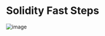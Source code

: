 # Solidity Fast Steps

![image](https://github.com/companyakis/solidity-fast/assets/77589867/a0d6f482-2ecb-450b-bbe5-7a10884bc639)


